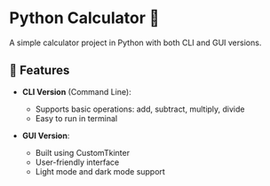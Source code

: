 # Python Calculator 🧮

A simple calculator project in Python with both CLI and GUI versions.

## 🔧 Features

- **CLI Version** (Command Line):
  - Supports basic operations: add, subtract, multiply, divide
  - Easy to run in terminal

- **GUI Version**:
  - Built using CustomTkinter
  - User-friendly interface
  - Light mode and dark mode support

